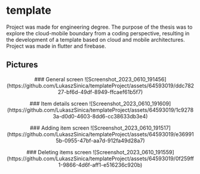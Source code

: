 # template

Project was made for engineering degree. The purpose of the thesis was to explore the cloud-mobile boundary from a coding perspective, resulting in the development of a template based on cloud and mobile architectures. Project was made in flutter and firebase.

## Pictures
<p align="center">
  ### General screen
  ![Screenshot_2023_0610_191456](https://github.com/LukaszSinica/templateProject/assets/64593019/ddc78227-bf6d-49df-8949-ffcaef61b5f7)
</p>
<p align="center">
  ### Item details screen
  ![Screenshot_2023_0610_191609](https://github.com/LukaszSinica/templateProject/assets/64593019/1c92783a-d0d0-4603-8dd6-cc38633db3e4)
</p>
<p align="center">
  ### Adding item screen
  ![Screenshot_2023_0610_191517](https://github.com/LukaszSinica/templateProject/assets/64593019/e369915b-0955-47bf-aa7d-912fa49d28a7)
</p>
<p align="center">
  ### Deleting items screen
  ![Screenshot_2023_0610_191559](https://github.com/LukaszSinica/templateProject/assets/64593019/0f259ff1-9866-4d6f-aff1-e516236c920b)
</p>
